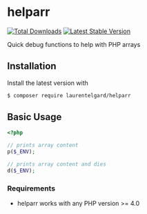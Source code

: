 # helparr

[![Total Downloads](https://img.shields.io/packagist/dt/laurentelgard/helparr.svg)](https://packagist.org/packages/laurentelgard/helparr)
[![Latest Stable Version](https://img.shields.io/packagist/v/laurentelgard/helparr.svg)](https://packagist.org/packages/laurentelgard/helparr)

Quick debug functions to help with PHP arrays

## Installation

Install the latest version with

```bash
$ composer require laurentelgard/helparr
```

## Basic Usage

```php
<?php

// prints array content
p($_ENV);

// prints array content and dies
d($_ENV);
```
### Requirements

- helparr works with any PHP version >= 4.0
